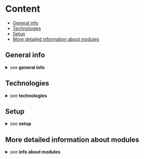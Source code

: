 # Content

* [General info](#general-info)
* [Technologies](#technologies)
* [Setup](#setup)
* [More detailed information about modules](#more-detailed-information-about-modules)

## General info
<details>
<summary>see <b>general info</b></summary>
  This project is a web app built with <b>Python (Django 4.1)</b> that allows logged users to save and share their recipes with others, with the possiblity to rank and comment them.
</details>

## Technologies
<details>
<summary>see <b>technologies</b></summary>
<ul>
  <li>Django</li>
  <li>Django REST Framework</li>
  <li>HTML/CSS</li>
  <li>javaScript</li>
  <li>Docker Compose</li>
  <li>PostgreSQL</li>
  <li>MongoDB</li>
  <li>Celery</li>
  <li>Redis</li>
</ul>
</details>

## Setup
<details>
<summary>see <b>setup</b></summary>

To run this project on your machine it is required to have installed previously Docker Compose on your computer. For further information, see [documentation](https://docs.docker.com/compose/install/ "Install docker").

  1. [Clone](https://help.github.com/articles/cloning-a-repository/) the repository on your machine.
  2. .env file ?
  3. At the base of the project repository run the command: `docker compose -f docker-compose-dev.yml up --build -d`
  4. Open the link to the web app in your web browser: http://0.0.0.0:8000/
</details>

## More detailed information about modules
<details>
<summary>see <b>info about modules</b></summary>
  <ul>
    <li>The app allows logged users to rank and comment the recipes that are registered. API endpoints were created to permit those functionalities to work, the communication between the API and the app is done through AJAX.</li>
    <li>The users are able to download or share the recipe through mail, a PDF is generated from the chosen recipe.</li>
    <li>All registered users have the possibility to request a reset password if forgotten.</li>
  </ul>
</details>
